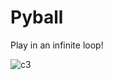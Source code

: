 # Pyball
Play in an infinite loop!

![c3](https://user-images.githubusercontent.com/59758205/92410107-ad9b1e00-f160-11ea-8116-651386788b33.PNG)
